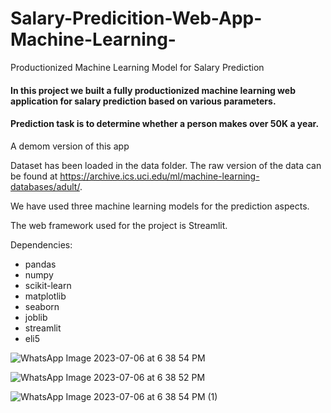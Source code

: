 # Salary-Predicition-Web-App-Machine-Learning-
Productionized Machine Learning Model for Salary Prediction

#### In this project we built a fully productionized machine learning web application for salary prediction based on various parameters.

#### Prediction task is to determine whether a person makes over 50K a year.

A demom version of this app 

Dataset has been loaded in the data folder. The raw version of the data can be found at https://archive.ics.uci.edu/ml/machine-learning-databases/adult/. 

We have used three machine learning models for the prediction aspects. 

The web framework used for the project is Streamlit.

Dependencies:

* pandas
* numpy
* scikit-learn
* matplotlib
* seaborn
* joblib
* streamlit
* eli5

![WhatsApp Image 2023-07-06 at 6 38 54 PM](https://github.com/Dubeyrock/Adult-Census-Income-Prediction-project-/assets/96882359/ec391b3b-75bc-43b6-bdfe-be2ccf45f9c6) 

![WhatsApp Image 2023-07-06 at 6 38 52 PM](https://github.com/Dubeyrock/Adult-Census-Income-Prediction-project-/assets/96882359/b49ebcd1-0577-496b-8dfc-91eeb36e9011) 

 ![WhatsApp Image 2023-07-06 at 6 38 54 PM (1)](https://github.com/Dubeyrock/Adult-Census-Income-Prediction-project-/assets/96882359/0295170a-4b47-4fb6-8037-1947af74bad7)









